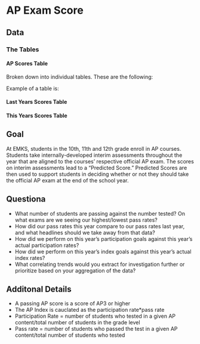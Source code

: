 # AP Exam Score

## Data

### The Tables 

#### AP Scores Table

Broken down into individual tables. These are the following:

Example of a table is: 

#### Last Years Scores Table

#### This Years Scores Table

## Goal
At EMKS, students in the 10th, 11th and 12th grade enroll in AP courses. Students take internally-developed interim assessments throughout the year that are aligned to the courses’ respective official AP exam. The scores on interim assessments lead to a “Predicted Score.” Predicted Scores are then used to support students in deciding whether or not they should take the official AP exam at the end of the school year. 

## Questiona
- What number of students are passing against the number tested? On what exams are we seeing our highest/lowest pass rates? 
- How did our pass rates this year compare to our pass rates last year, and what headlines should we take away from that data? 
- How did we perform on this year’s participation goals against this year’s actual participation rates? 
- How did we perform on this year’s index goals against this year’s actual index rates? 
- What correlating trends would you extract for investigation further or prioritize based on your aggregation of the data? 

## Additonal Details

- A passing AP score is a score of AP3 or higher
- The AP Index is cauclated as the participation rate*pass rate
- Participation Rate = number of students who tested in a given AP content/total number of students in the grade level
- Pass rate = number of students who passed the test in a given AP content/total number of students who tested 

